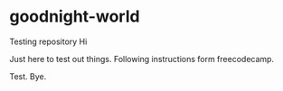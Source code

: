 # goodnight-world
Testing repository
 Hi
 
 Just here to test out things. Following instructions form freecodecamp.
 
 Test. Bye.
